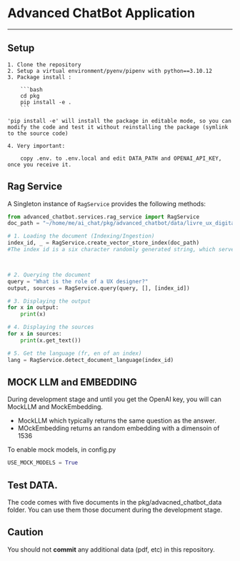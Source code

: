 # Advanced ChatBot Application
-----------------------------------------


## Setup

    1. Clone the repository
    2. Setup a virtual environment/pyenv/pipenv with python==3.10.12
    3. Package install :

        ```bash
        cd pkg
        pip install -e .
        ```
    
    'pip install -e' will install the package in editable mode, so you can modify the code and test it without reinstalling the package (symlink to the source code)
 
    4. Very important:

        copy .env. to .env.local and edit DATA_PATH and OPENAI_API_KEY, once you receive it.
    





## Rag Service

A Singleton instance of `RagService` provides the following methods:

```python
from advanced_chatbot.services.rag_service import RagService
doc_path = "~/home/me/ai_chat/pkg/advanced_chatbot/data/livre_ux_digital_design_lab_1.pdf"

# 1. Loading the document (Indexing/Ingestion)
index_id, _ = RagService.create_vector_store_index(doc_path)
#The index id is a six character randomly generated string, which serves as identifier of an indexed document.



# 2. Querying the document
query = "What is the role of a UX designer?"
output, sources = RagService.query(query, [], [index_id])

# 3. Displaying the output
for x in output:
    print(x)

# 4. Displaying the sources
for x in sources:
    print(x.get_text())

# 5. Get the language (fr, en of an index)
lang = RagService.detect_document_language(index_id)
```

## MOCK LLM and EMBEDDING

During development stage and until you get the OpenAI key, 
you will can  MockLLM and MockEmbedding.
- MockLLM which typically returns the same question as the answer.
- MOckEmbedding returns an random embedding with a dimensoin of 1536

To enable mock models, in config.py

```python [config.py]
USE_MOCK_MODELS = True
```


## Test DATA.
The code comes with five documents in the pkg/advacned_chatbot_data folder.
You can use them those document during the development stage.

## Caution
You should not **commit** any additional data (pdf, etc) in this repository.




